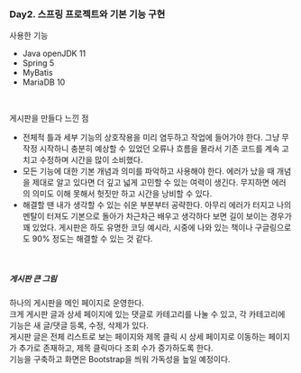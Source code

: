 ### Day2. 스프링 프로젝트와 기본 기능 구현

사용한 기능 
- Java openJDK 11 
- Spring 5 
- MyBatis 
- MariaDB 10

<br>

게시판을 만들다 느낀 점 
- 전체적 틀과 세부 기능의 상호작용을 미리 염두하고 작업에 들어가야 한다. 그냥 무작정 시작하니 충분히 예상할 수 있었던 오류나 흐름을 몰라서 기존 코드를 계속 고치고 수정하며 시간을 많이 소비했다.      
- 모든 기능에 대한 기본 개념과 의미를 파악하고 사용해야 한다. 에러가 났을 때 개념을 제대로 알고 있다면 더 깊고 넓게 고민할 수 있는 여력이 생긴다. 무지하면 에러의 의미도 이해 못해서 헛짓만 하고 시간을 낭비할 수 있다.
- 해결할 땐 내가 생각할 수 있는 쉬운 부분부터 공략한다. 아무리 에러가 터지고 나의 멘탈이 터져도 기본으로 돌아가 차근차근 배우고 생각하다 보면 길이 보이는 경우가 꽤 있었다. 게시판은 하도 유명한 코딩 예시라, 시중에 나와 있는 책이나 구글링으로도 90% 정도는 해결할 수 있는 것 같다.

<br>

##### 게시판 큰 그림
하나의 게시판을 메인 페이지로 운영한다.     
크게 게시판 글과 상세 페이지에 있는 댓글로 카테고리를 나눌 수 있고, 각 카테고리에 기능은 새 글/댓글 등록, 수정, 삭제가 있다.    
게시판 글은 전체 리스트로 보는 페이지와 제목 클릭 시 상세 페이지로 이동하는 페이지가 추가로 존재하고, 제목 클릭마다 조회 수가 증가하도록 한다.     
기능을 구축하고 화면은 Bootstrap을 씌워 가독성을 높일 예정이다.

